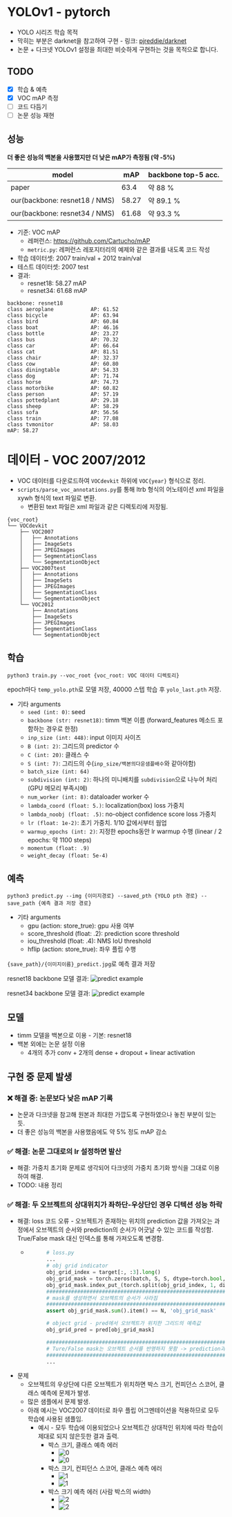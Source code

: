 # YOLOv1 - pytorch

* YOLO 시리즈 학습 목적
* 막히는 부분은 darknet을 참고하여 구현 - 링크: [pjreddie/darknet](https://github.com/pjreddie/darknet/tree/8c5364f58569eaeb5582a4915b36b24fc5570c76)
* 논문 + 다크넷 YOLOv1 설정을 최대한 비슷하게 구현하는 것을 목적으로 합니다.

## TODO
- [x] 학습 & 예측
- [x] VOC mAP 측정
- [ ] 코드 다듬기
- [ ] 논문 성능 재현

## 성능

**더 좋은 성능의 백본을 사용했지만 더 낮은 mAP가 측정됨 (약 -5%)**

| model                         | mAP   | backbone top-5 acc. |
|-------------------------------|-------|--------------------|
| paper                         | 63.4  | 약 88 %             |
| our(backbone: resnet18 / NMS) | 58.27 | 약 89.1 %           |
| our(backbone: resnet34 / NMS) | 61.68 | 약 93.3 %           |


* 기준: VOC mAP
  * 레퍼런스: https://github.com/Cartucho/mAP
  * `metric.py`: 레퍼런스 레포지터리의 예제와 같은 결과를 내도록 코드 작성
* 학습 데이터셋: 2007 train/val + 2012 train/val
* 테스트 데이터셋: 2007 test
* 결과:
  * resnet18: 58.27 mAP
  * resnet34: 61.68 mAP
```text
backbone: resnet18
class aeroplane            AP: 61.52
class bicycle              AP: 63.94
class bird                 AP: 60.84
class boat                 AP: 46.16
class bottle               AP: 23.27
class bus                  AP: 70.32
class car                  AP: 66.64
class cat                  AP: 81.51
class chair                AP: 32.37
class cow                  AP: 60.80
class diningtable          AP: 54.33
class dog                  AP: 71.74
class horse                AP: 74.73
class motorbike            AP: 60.82
class person               AP: 57.19
class pottedplant          AP: 29.18
class sheep                AP: 58.29
class sofa                 AP: 56.56
class train                AP: 77.08
class tvmonitor            AP: 58.03
mAP: 58.27
```
# 데이터 - VOC 2007/2012

* VOC 데이터를 다운로드하여 `VOCdevkit` 하위에 `VOC{year}` 형식으로 정리.
* `scripts/parse_voc_annotations.py`를 통해 ltrb 형식의 어노테이션 xml 파일을 xywh 형식의 text 파일로 변환. 
  * 변환된 text 파일은 xml 파일과 같은 디렉토리에 저장됨.
```commandline
{voc_root}
└── VOCdevkit
    ├── VOC2007
    │   ├── Annotations
    │   ├── ImageSets
    │   ├── JPEGImages
    │   ├── SegmentationClass
    │   └── SegmentationObject
    ├── VOC2007test
    │   ├── Annotations
    │   ├── ImageSets
    │   ├── JPEGImages
    │   ├── SegmentationClass
    │   └── SegmentationObject
    └── VOC2012
        ├── Annotations
        ├── ImageSets
        ├── JPEGImages
        ├── SegmentationClass
        └── SegmentationObject
```

## 학습

```commandline
python3 train.py --voc_root {voc_root: VOC 데이터 디렉토리}
```

epoch마다 `temp_yolo.pth`로 모델 저장, 40000 스텝 학습 후 `yolo_last.pth` 저장.

* 기타 arguments
  * `seed (int: 0)`: seed
  * `backbone (str: resnet18)`: timm 백본 이름 (forward_features 메소드 포함하는 경우로 한정)
  * `inp_size (int: 448)`: input 이미지 사이즈
  * `B (int: 2)`: 그리드의 predictor 수
  * `C (int: 20)`: 클래스 수
  * `S (int: 7)`: 그리드의 수(`inp_size/백본의다운샘플배수`와 같아야함)
  * `batch_size (int: 64)`
  * `subdivision (int: 2)`: 하나의 미니배치를 `subdivision`으로 나누어 처리(GPU 메모리 부족시에)
  * `num_worker (int: 8)`: dataloader worker 수
  * `lambda_coord (float: 5.)`: localization(box) loss 가중치
  * `lambda_noobj (float: .5)`: no-object confidence score loss 가중치
  * `lr (float: 1e-2)`: 초기 가중치. 1/10 값에서부터 웜업
  * `warmup_epochs (int: 2)`: 지정한 epochs동안 lr warmup 수행 (linear / 2 epochs: 약 1100 steps)
  * `momentum (float: .9)`
  * `weight_decay (float: 5e-4)`

## 예측

```commandline
python3 predict.py --img {이미지경로} --saved_pth {YOLO pth 경로} --save_path {예측 결과 저장 경로}
```
* 기타 arguments
  * gpu (action: store_true): gpu 사용 여부
  * score_threshold (float: .2): prediction score threshold
  * iou_threshold (float: .4): NMS IoU threshold
  * hflip (action: store_true): 좌우 플립 수행

`{save_path}/{이미지이름}_predict.jpg`로 예측 결과 저장

resnet18 backbone 모델 결과:
![predict example](readme_data/example_predict_resnet18.jpg)

resnet34 backbone 모델 결과:
![predict example](readme_data/example_predict_resnet34.jpg)

## 모델

* timm 모델을 백본으로 이용 - 기본: resnet18
* 백본 외에는 논문 설정 이용
  * 4개의 추가 conv + 2개의 dense + dropout + linear activation

## 구현 중 문제 발생

### ❌ 해결 중: 논문보다 낮은 mAP 기록
* 논문과 다크넷을 참고해 원본과 최대한 가깝도록 구현하였으나 놓친 부분이 있는 듯.
* 더 좋은 성능의 백본을 사용했음에도 약 5% 정도 mAP 감소

### ✅ 해결: 논문 그대로의 lr 설정하면 발산
* 해결: 가중치 초기화 문제로 생각되어 다크넷의 가중치 초기화 방식을 그대로 이용하여 해결.
* TODO: 내용 정리

### ✅ 해결: 두 오브젝트의 상대위치가 좌하단-우상단인 경우 디텍션 성능 하락
* 해결: loss 코드 오류 - 오브젝트가 존재하는 위치의 prediction 값을 가져오는 과정에서 오브젝트의 순서와 prediction의 순서가 어긋날 수 있는 코드를 작성함. True/False mask 대신 인덱스를 통해 가져오도록 변경함.
  * ```python
          # loss.py
          ...
          # obj grid indicator
          obj_grid_index = target[:, :3].long()
          obj_grid_mask = torch.zeros(batch, S, S, dtype=torch.bool, device=device)
          obj_grid_mask.index_put_(torch.split(obj_grid_index, 1, dim=-1), torch.tensor(True, device=device))
          ######################################################################
          # mask를 생성하면서 오브젝트의 순서가 사라짐
          ######################################################################
          assert obj_grid_mask.sum().item() == N, 'obj_grid_mask'

          # object grid - pred에서 오브젝트가 위치한 그리드의 예측값
          obj_grid_pred = pred[obj_grid_mask]

          ######################################################################
          # Ture/False mask는 오브젝트 순서를 반영하지 못함 -> prediction과 target의 페어가 어긋남
          ######################################################################
          ...
    ```
* 문제
  * 오브젝트의 우상단에 다른 오브젝트가 위치하면 박스 크기, 컨피던스 스코어, 클래스 예측에 문제가 발생.
  * 많은 샘플에서 문제 발생.
  * 아래 예시는 VOC2007 데이터로 좌우 플립 어그멘테이션을 적용하므로 모두 학습에 사용된 샘플임.
    * 예시 - 모두 학습에 이용되었으나 오브젝트간 상대적인 위치에 따라 학습이 제대로 되지 않은듯한 결과 출력.
      * 박스 크기, 클래스 예측 에러
        * ![0](readme_data/000235.png)
        * ![0](readme_data/000235_error.png)
      * 박스 크기, 컨피던스 스코어, 클래스 예측 에러
        * ![1](readme_data/000278.png)
        * ![1](readme_data/000278_error.png)
      * 박스 크기 예측 에러 (사람 박스의 width)
        * ![2](readme_data/000524.png)
        * ![2](readme_data/000524_error.png)
